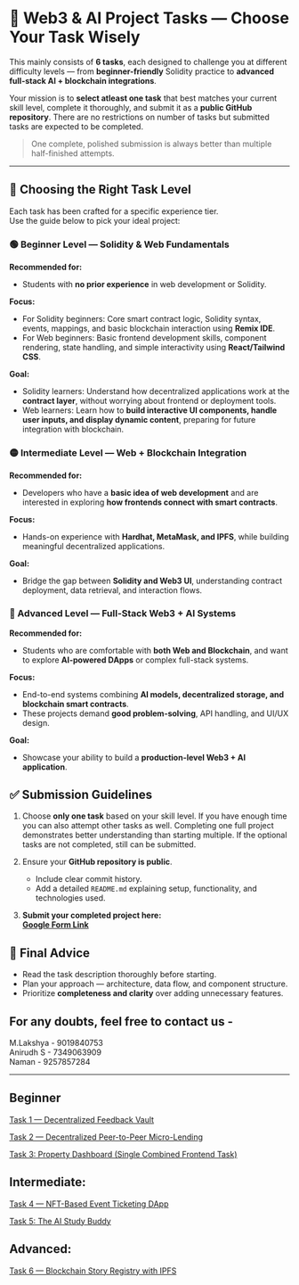 # 🚀 Web3 & AI Project Tasks — Choose Your Task Wisely

This mainly consists of **6 tasks**, each designed to challenge you at different difficulty levels — from **beginner-friendly** Solidity practice to **advanced full-stack AI + blockchain integrations**.

Your mission is to **select atleast one task** that best matches your current skill level, complete it thoroughly, and submit it as a **public GitHub repository**. There are no restrictions on number of tasks but submitted tasks are expected to be completed.
>  One complete, polished submission is always better than multiple half-finished attempts.

---

## 🧭 Choosing the Right Task Level

Each task has been crafted for a specific experience tier.  
Use the guide below to pick your ideal project:

### 🟢 Beginner Level — Solidity & Web Fundamentals

**Recommended for:**  
- Students with **no prior experience** in web development or Solidity.

**Focus:**  
- For Solidity beginners: Core smart contract logic, Solidity syntax, events, mappings, and basic blockchain interaction using **Remix IDE**.  
- For Web beginners: Basic frontend development skills, component rendering, state handling, and simple interactivity using **React/Tailwind CSS**.

**Goal:**  
- Solidity learners: Understand how decentralized applications work at the **contract layer**, without worrying about frontend or deployment tools.  
- Web learners: Learn how to **build interactive UI components, handle user inputs, and display dynamic content**, preparing for future integration with blockchain.


### 🟡 Intermediate Level — Web + Blockchain Integration
**Recommended for:**  
- Developers who have a **basic idea of web development** and are interested in exploring **how frontends connect with smart contracts**.

**Focus:**  
- Hands-on experience with **Hardhat, MetaMask, and IPFS**, while building meaningful decentralized applications.

**Goal:**  
- Bridge the gap between **Solidity and Web3 UI**, understanding contract deployment, data retrieval, and interaction flows.

### 🔴 Advanced Level — Full-Stack Web3 + AI Systems
**Recommended for:**  
- Students who are comfortable with **both Web and Blockchain**, and want to explore **AI-powered DApps** or complex full-stack systems.

**Focus:**  
- End-to-end systems combining **AI models, decentralized storage, and blockchain smart contracts**.  
- These projects demand **good problem-solving**, API handling, and UI/UX design.

**Goal:**  
- Showcase your ability to build a **production-level Web3 + AI application**.


## ✅ Submission Guidelines

1. Choose **only one task** based on your skill level. If you have enough time you can also attempt other tasks as well.
   Completing one full project demonstrates better understanding than starting multiple. If the optional tasks are not completed, still can be submitted.

2. Ensure your **GitHub repository is public**.  
   - Include clear commit history.  
   - Add a detailed `README.md` explaining setup, functionality, and technologies used.

3. **Submit your completed project here:**  
[**Google Form Link**](https://docs.google.com/forms/d/e/1FAIpQLSfi-VRmObHL9TBfbqnmlPW57AhyQo7ObyNGe20FjXmWPTz1hw/viewform?usp=header)

## 🧩 Final Advice

- Read the task description thoroughly before starting.  
- Plan your approach — architecture, data flow, and component structure.  
- Prioritize **completeness and clarity** over adding unnecessary features.  

## For any doubts, feel free to contact us -   
 M.Lakshya - 9019840753  
 Anirudh S - 7349063909  
 Naman - 9257857284

---

## Beginner

[Task 1 — Decentralized Feedback Vault](/Task1/README.md)

[Task 2 — Decentralized Peer-to-Peer Micro-Lending](/Task2/README.md)

[Task 3: Property Dashboard (Single Combined Frontend Task)](/Task3/README.md) 
 

## Intermediate:

[Task 4 — NFT-Based Event Ticketing DApp](/Task4/README.md)

[Task 5: The AI Study Buddy](/Task5/README.md)

## Advanced: 

[Task 6 — Blockchain Story Registry with IPFS](/Task6/README.md)


